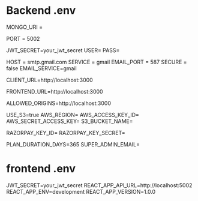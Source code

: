 ﻿# Backend .env

 MONGO_URI = 
 
PORT = 5002
 
JWT_SECRET=your_jwt_secret
USER=
PASS=
 
HOST = smtp.gmail.com
SERVICE = gmail
EMAIL_PORT = 587
SECURE = false
EMAIL_SERVICE=gmail
 
CLIENT_URL=http://localhost:3000
 
FRONTEND_URL=http://localhost:3000
 
 
ALLOWED_ORIGINS=http://localhost:3000
 
USE_S3=true
AWS_REGION=
AWS_ACCESS_KEY_ID=
AWS_SECRET_ACCESS_KEY=
S3_BUCKET_NAME=
 
RAZORPAY_KEY_ID=
RAZORPAY_KEY_SECRET=
 
PLAN_DURATION_DAYS=365
SUPER_ADMIN_EMAIL=

# frontend .env

JWT_SECRET=your_jwt_secret
REACT_APP_API_URL=http://localhost:5002
REACT_APP_ENV=development
REACT_APP_VERSION=1.0.0

